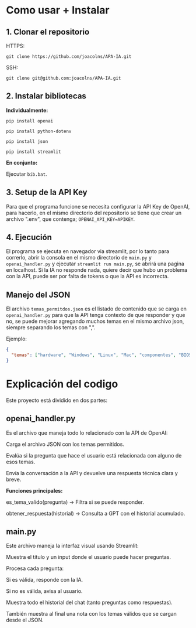 # Como usar + Instalar

## 1. Clonar el repositorio

HTTPS:

` git clone https://github.com/joacolns/APA-IA.git `

SSH:

` git clone git@github.com:joacolns/APA-IA.git `

## 2. Instalar bibliotecas

**Individualmente:**

` pip install openai `

` pip install python-dotenv `

` pip install json `

` pip install streamlit `

**En conjunto:**

Ejecutar ` bib.bat `.

## 3. Setup de la API Key

Para que el programa funcione se necesita configurar la API Key de OpenAI, para hacerlo, en el mismo directorio del repositorio se tiene que crear un archivo ".env", que contenga;
` OPENAI_API_KEY=APIKEY `.

## 4. Ejecución

El programa se ejecuta en navegador via streamlit, por lo tanto para correrlo, abrir la consola en el mismo directorio de ` main.py ` y ` openai_handler.py ` y ejecutar ` streamlit run main.py `, se abrirá una pagina en localhost. Si la IA no responde nada, quiere decir que hubo un problema con la API, puede ser por falta de tokens o que la API es incorrecta.

## Manejo del JSON

El archivo ` temas_permitdos.json ` es el listado de contenido que se carga en ` openai_handler.py ` para que la API tenga contexto de que responder y que no, se puede mejorar agregando muchos temas en el mismo archivo json, siempre separando los temas con ",".

Ejemplo:

```json
{
  "temas": ["hardware", "Windows", "Linux", "Mac", "componentes", "BIOS"]
}
```

# Explicación del codigo

Este proyecto está dividido en dos partes:

## openai_handler.py

Es el archivo que maneja todo lo relacionado con la API de OpenAI:

Carga el archivo JSON con los temas permitidos.

Evalúa si la pregunta que hace el usuario está relacionada con alguno de esos temas.

Envía la conversación a la API y devuelve una respuesta técnica clara y breve.

**Funciones principales:**

es_tema_valido(pregunta) → Filtra si se puede responder.

obtener_respuesta(historial) → Consulta a GPT con el historial acumulado.

## main.py

Este archivo maneja la interfaz visual usando Streamlit:

Muestra el título y un input donde el usuario puede hacer preguntas.

Procesa cada pregunta:

Si es válida, responde con la IA.

Si no es válida, avisa al usuario.

Muestra todo el historial del chat (tanto preguntas como respuestas).

También muestra al final una nota con los temas válidos que se cargan desde el JSON.